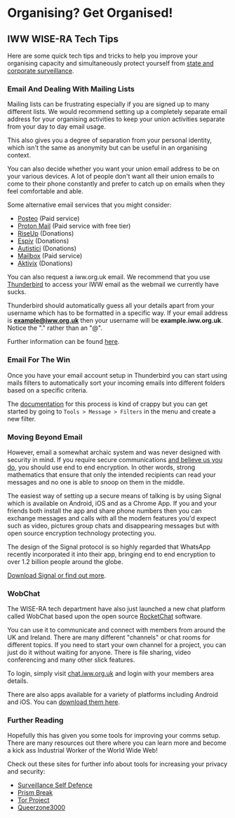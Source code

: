 # Organising? Get Organised!

## IWW WISE-RA Tech Tips

Here are some quick tech tips and tricks to help you improve your organising
capacity and simultaneously protect yourself from [state and corporate
surveillance](https://riseup.net/en/security).

### Email And Dealing With Mailing Lists

Mailing lists can be frustrating especially if you are signed up to many
different lists. We would recommend setting up a completely separate email
address for your organising activities to keep your union activities separate
from your day to day email usage.

This also gives you a degree of separation from your personal identity, which
isn't the same as anonymity but can be useful in an organising context.

You can also decide whether you want your union email address to be on your
various devices. A lot of people don't want all their union emails to come to
their phone constantly and prefer to catch up on emails when they feel
comfortable and able.

Some alternative email services that you might consider:

* [Posteo](https://posteo.de/en)  (Paid service)
* [Proton Mail](https://protonmail.com/) (Paid service with free tier)
* [RiseUp](https://riseup.net/en)  (Donations)
* [Espiv](https://espiv.net/en/) (Donations)
* [Autistici](https://www.autistici.org/)  (Donations)
* [Mailbox](https://mailbox.org/en/)  (Paid service)
* [Aktivix](https://aktivix.org/)  (Donations)

You can also request a iww.org.uk email. We recommend that you use
[Thunderbird](https://www.mozilla.org/en-US/thunderbird/) to access your IWW
email as the webmail we currently have sucks.

Thunderbird should automatically guess all your details apart from your
username which has to be formatted in a specific way. If your email address is
**example@iww.org.uk** then your username will be **example.iww.org.uk**.
Notice the "." rather than an "@".

Further information can be found [here](https://docs.webarch.net/wiki/Email).

### Email For The Win

Once you have your email account setup in Thunderbird you can start using mails
filters to automatically sort your incoming emails into different folders based
on a specific criteria.

The
[documentation](https://support.mozilla.org/en-US/kb/organize-your-messages-using-filters)
for this process is kind of crappy but you can get started by going to `Tools >
Message > Filters` in the menu and create a new filter.

### Moving Beyond Email

However, email a somewhat archaic system and was never designed with security
in mind. If you require secure communications [and believe us you
do](https://en.wikipedia.org/wiki/PRISM_%28surveillance_program%29), you should
use end to end encryption. In other words, strong mathematics that ensure
that only the intended recipients can read your messages and no one is able
to snoop on them in the middle.

The easiest way of setting up a secure means of talking is by using Signal
which is available on Android, iOS and as a Chrome App. If you and your friends
both install the app and share phone numbers then you can exchange messages and
calls with all the modern features you'd expect such as video, pictures group
chats and disappearing messages but with open source encryption technology
protecting you.

The design of the Signal protocol is so highly regarded that WhatsApp recently
incorporated it into their app, bringing end to end encryption to over 1.2
billion people around the globe.

[Download Signal or find out more](https://whispersystems.org/).


### WobChat

The WISE-RA tech department have also just launched a new chat platform called
WobChat based upon the open source  [RocketChat](https://rocket.chat/)
software.

You can use it to communicate and connect with members from around the UK and
Ireland. There are many different "channels" or chat rooms for different
topics. If you need to start your own channel for a project, you can just do it
without waiting for anyone. There is file sharing, video conferencing and many
other slick features.

To login, simply visit  [chat.iww.org.uk](https://chat.iww.org.uk/) and login
with your members area details.

There are also apps available for a variety of platforms including Android and
iOS. You can  [download them here](https://rocket.chat/download).

### Further Reading

Hopefully this has given you some tools for improving your comms setup. There
are many resources out there where you can learn more and become a kick ass
Industrial Worker of the World Wide Web!

Check out these sites for further info about tools for increasing your privacy and security:

* [Surveillance Self Defence](https://ssd.eff.org/en)
* [Prism Break](https://prism-break.org/en/)
* [Tor Project](https://www.torproject.org/)
* [Queerzone3000](https://queerzone3000.net/resist-mass-surveillance-secure-your-online-communication-part-1/)

